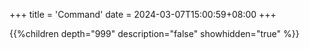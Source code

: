 +++
title = 'Command'
date = 2024-03-07T15:00:59+08:00
+++

{{%children depth="999" description="false" showhidden="true" %}}